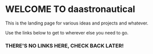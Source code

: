 ﻿# WELCOME TO daastronautical
This is the landing page for various ideas and projects and whatever.
 
 Use the links below to get to wherever else you need to go.

### THERE'S NO LINKS HERE, CHECK BACK LATER!
